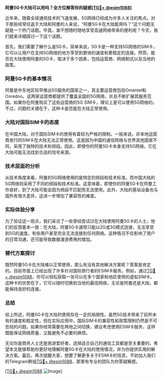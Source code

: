 **阿曼5G卡大陆可以用吗？全方位解答你的疑惑[[TG💪+ @esim1088](https://t.me/s/esim1088)]**

近年来，随着全球通信技术的飞速发展，5G网络已经成为许多人关注的焦点。对于那些经常往返于大陆和阿曼的人来说，“阿曼5G卡在大陆能用吗？”这个问题无疑是一个热门话题。毕竟，谁不想随时随地享受高速网络带来的便利呢？今天，我们就来详细探讨一下这个话题。

首先，我们需要了解什么是5G卡。简单来说，5G卡是一种支持5G网络的SIM卡，它可以让用户在支持5G网络的地方享受到更快的速度和更稳定的连接。然而，能否在大陆使用阿曼的5G卡，取决于多个因素，包括运营商、网络制式以及当地的政策。

### 阿曼5G卡的基本情况

阿曼是中东地区较早推出5G服务的国家之一，其主要运营商包括Omantel和Ooredoo。这两家运营商都提供了覆盖全国的5G网络，并且不断扩展其服务范围。如果你在阿曼购买了这些运营商的5G SIM卡，理论上是可以使用5G网络的。不过，问题的关键在于，这种卡是否能在大陆正常使用。

### 大陆对国际SIM卡的态度

在中国大陆，对于国际SIM卡的使用有着较为严格的限制。一般来说，非本地运营商发行的SIM卡在大陆无法正常使用。这是因为中国的通信网络与世界其他国家不同，采用了独特的技术和频段。因此，即使你的阿曼5G卡本身支持5G网络，它在大陆可能无法找到合适的信号来源。

### 技术层面的分析

从技术角度来看，阿曼的5G网络使用的是特定的频段和技术标准。而中国大陆的5G网络则采用了不同的频段和技术标准。这意味着，即使你的阿曼5G卡在阿曼工作良好，到了大陆可能会因为频段不匹配而无法使用。此外，大陆的基站设备也与国外有很大差异，这进一步增加了兼容性的难度。

### 实际体验分享

为了验证这一观点，我们采访了一些曾经尝试过在大陆使用阿曼5G卡的人士。他们的反馈基本一致：在大陆，阿曼5G卡通常只能以2G或3G模式连接，无法享受到5G的速度。有些用户甚至完全无法连接到任何网络。这种情况不仅影响了用户的日常沟通，还可能导致数据漫游费用的增加。

### 替代方案探讨

既然阿曼5G卡在大陆难以正常使用，那么有没有其他解决方案呢？答案是肯定的。目前市面上已经出现了许多针对国际旅行者的ESIM卡服务。例如，通过[TG💪+ @esim1088](https://t.me/s/esim1088)，你可以轻松获取一张可以在多个国家和地区使用的虚拟SIM卡。这种卡的优势在于，它可以随时切换到当地的最佳网络，无论是阿曼还是大陆，都能保持良好的连接。

### 总结

综上所述，阿曼5G卡在大陆的使用存在一定的局限性。虽然5G技术带来了前所未有的速度和稳定性，但在实际应用中，国际SIM卡的兼容性和政策限制仍然是不可忽视的问题。如果你经常需要在两地之间切换，建议考虑使用ESIM卡服务，这样既能保证网络质量，又能避免不必要的麻烦。

无论你是商务人士还是旅游爱好者，选择适合自己的通信工具都是至关重要的。希望本文能够帮助你更好地理解阿曼5G卡在大陆的使用情况，并为你提供实用的解决方案。最后，再次提醒大家，想要了解更多关于ESIM卡的信息，不妨加入我们的Telegram群组[TG💪+ @esim1088](https://t.me/s/esim1088)，那里有专业的团队为你答疑解惑。

[[TG💪+ @esim1088](https://t.me/s/esim1088) ![Image](https://i.postimg.cc/4NQfJmqS/Snipaste-2025-05-13-00-14-12.png)]
